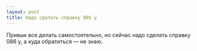 ```yaml
---
layout: post 
title: Надо сделать справку 086 у 
--- 
```

Привык все делать самостоятельно, но сейчас надо сделать справку 086 у, а куда обратиться — не знаю.